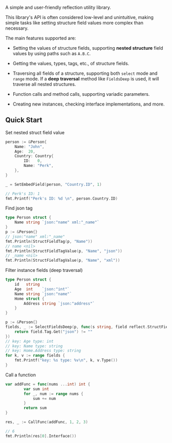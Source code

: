 

A simple and user-friendly reflection utility library.

This library's API is often considered low-level and unintuitive, making simple tasks like setting structure
field values more complex than necessary.

The main features supported are:

- Setting the values of structure fields, supporting **nested structure** field values by using paths such as `A.B.C`.

- Getting the values, types, tags, etc., of structure fields.

- Traversing all fields of a structure, supporting both `select` mode and `range` mode. If a **deep traversal** method like `FieldsDeep` is used, it will traverse all nested structures.

- Function calls and method calls, supporting variadic parameters.

- Creating new instances, checking interface implementations, and more.

## Quick Start

Set nested struct field value

```go
person := &Person{
	Name: "John",
	Age:  20,
	Country: Country{
		ID:   0,
		Name: "Perk",
	},
}

_ = SetEmbedField(person, "Country.ID", 1)

// Perk's ID: 1 
fmt.Printf("Perk's ID: %d \n", person.Country.ID)
```

Find json tag

```go
type Person struct {
	Name string `json:"name" xml:"_name"`
}
p := &Person{}
// json:"name" xml:"_name"
fmt.Println(StructFieldTag(p, "Name"))
// name <nil>
fmt.Println(StructFieldTagValue(p, "Name", "json"))
// _name <nil>
fmt.Println(StructFieldTagValue(p, "Name", "xml"))
```

Filter instance fields (deep traversal)

```go
type Person struct {
	id   string
	Age  int    `json:"int"`
	Name string `json:"name"`
	Home struct {
		Address string `json:"address"`
	}
}

p := &Person{}
fields, _ := SelectFieldsDeep(p, func(s string, field reflect.StructField, value reflect.Value) bool {
	return field.Tag.Get("json") != ""
})
// key: Age type: int
// key: Name type: string
// key: Home.Address type: string
for k, v := range fields {
	fmt.Printf("key: %s type: %v\n", k, v.Type())
}
```


Call a function

```go
var addFunc = func(nums ...int) int {
		var sum int
		for _, num := range nums {
			sum += num
		}
		return sum
}

res, _ := CallFunc(addFunc, 1, 2, 3)

// 6
fmt.Println(res[0].Interface())
```